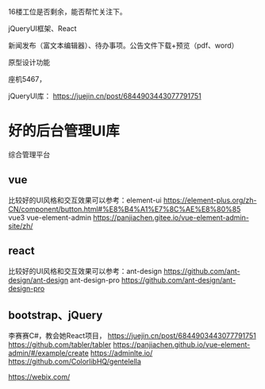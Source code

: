 16楼工位是否剩余，能否帮忙关注下。

jQueryUI框架、React

新闻发布（富文本编辑器）、待办事项。公告文件下载+预览（pdf、word）

原型设计功能

座机5467，

jQueryUI库：
https://juejin.cn/post/6844903443077791751

# 好的后台管理UI库
综合管理平台
## vue
比较好的UI风格和交互效果可以参考：element-ui https://element-plus.org/zh-CN/component/button.html#%E8%B4%A1%E7%8C%AE%E8%80%85 vue3
vue-element-admin https://panjiachen.gitee.io/vue-element-admin-site/zh/
## react
比较好的UI风格和交互效果可以参考：ant-design https://github.com/ant-design/ant-design
ant-design-pro https://github.com/ant-design/ant-design-pro
## bootstrap、jQuery
李赛赛C#，教会她React项目，
https://juejin.cn/post/6844903443077791751
https://github.com/tabler/tabler
https://panjiachen.github.io/vue-element-admin/#/example/create
https://adminlte.io/
https://github.com/ColorlibHQ/gentelella

https://webix.com/
